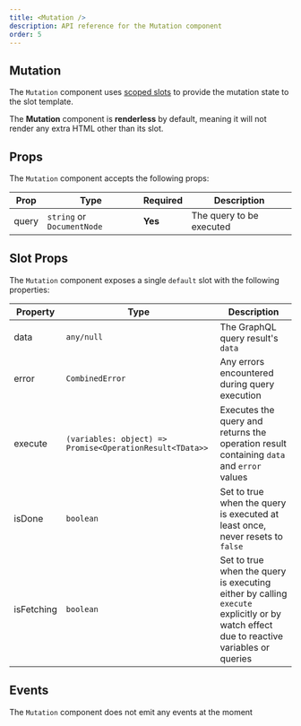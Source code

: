 ```yaml
---
title: <Mutation />
description: API reference for the Mutation component
order: 5
---
```


## Mutation

The `Mutation` component uses [scoped slots](https://v3.vuejs.org/guide/component-slots.html#scoped-slots) to provide the mutation state to the slot template.

<doc-tip>

The **Mutation** component is **renderless** by default, meaning it will not render any extra HTML other than its slot.

</doc-tip>

## Props

The `Mutation` component accepts the following props:

| Prop  | Type                       | Required | Description              |
| ----- | -------------------------- | -------- | ------------------------ |
| query | `string` or `DocumentNode` | **Yes**  | The query to be executed |

## Slot Props

The `Mutation` component exposes a single `default` slot with the following properties:

| Property   | Type                                                     | Description                                                                                                                            |
| ---------- | -------------------------------------------------------- | -------------------------------------------------------------------------------------------------------------------------------------- |
| data       | `any/null`                                               | The GraphQL query result's `data`                                                                                                      |
| error      | `CombinedError`                                          | Any errors encountered during query execution                                                                                          |
| execute    | `(variables: object) => Promise<OperationResult<TData>>` | Executes the query and returns the operation result containing `data` and `error` values                                               |
| isDone     | `boolean`                                                | Set to true when the query is executed at least once, never resets to `false`                                                          |
| isFetching | `boolean`                                                | Set to true when the query is executing either by calling `execute` explicitly or by watch effect due to reactive variables or queries |

## Events

The `Mutation` component does not emit any events at the moment
